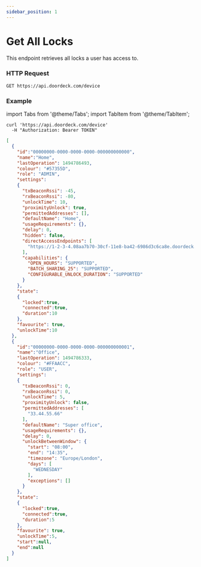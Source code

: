 ```yaml
---
sidebar_position: 1
---
```


# Get All Locks

This endpoint retrieves all locks a user has access to.

### HTTP Request

`GET https://api.doordeck.com/device`

### Example

import Tabs from '@theme/Tabs';
import TabItem from '@theme/TabItem';

<Tabs>
<TabItem value="shell" label="Request">

```shell title="CURL"
curl 'https://api.doordeck.com/device'
  -H "Authorization: Bearer TOKEN"
```

</TabItem>
<TabItem value="json" label="Response">

```json title="JSON"
[
  {
    "id":"00000000-0000-0000-0000-000000000000",
    "name":"Home",
    "lastOperation": 1494786493,
    "colour": "#57355D",
    "role": "ADMIN",
    "settings":
    {
      "txBeaconRssi": -45,
      "rxBeaconRssi": -80,
      "unlockTime": 10,
      "proximityUnlock": true,
      "permittedAddresses": [],
      "defaultName": "Home",
      "usageRequirements": {},
      "delay": 0,
      "hidden": false,
      "directAccessEndpoints": [
        "https://1-2-3-4.08aa7b70-30cf-11e8-ba42-6986d3c6ca8e.doordeck.direct:27707/device/execute"
      ],
      "capabilities": {
        "OPEN_HOURS": "SUPPORTED",
        "BATCH_SHARING_25": "SUPPORTED",
        "CONFIGURABLE_UNLOCK_DURATION": "SUPPORTED"
      }
    },
    "state":
    {
      "locked":true,
      "connected":true,
      "duration":10
    },
    "favourite": true,
    "unlockTime":10
  },
  {
    "id":"00000000-0000-0000-0000-000000000001",
    "name":"Office",
    "lastOperation": 1494786333,
    "colour": "#FFAACC",
    "role": "USER",
    "settings":
    {
      "txBeaconRssi": 0,
      "rxBeaconRssi": 0,
      "unlockTime": 5,
      "proximityUnlock": false,
      "permittedAddresses": [
        "33.44.55.66"
      ],
      "defaultName": "Super office",
      "usageRequirements": {},
      "delay": 0,
      "unlockBetweenWindow": {
        "start": "08:00",
        "end": "14:35",
        "timezone": "Europe/London",
        "days": [
          "WEDNESDAY"
        ],
        "exceptions": []
      }
    },
    "state":
    {
      "locked":true,
      "connected":true,
      "duration":5
    },
    "favourite": true,
    "unlockTime":5,
    "start":null,
    "end":null
  }
]
```

</TabItem>
</Tabs>
